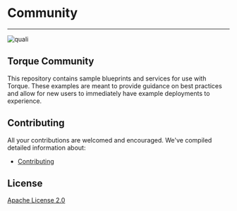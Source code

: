 # Community
---

![quali](quali.png)

## Torque Community 
This repository contains sample blueprints and services for use with Torque. These examples are meant to provide guidance on best practices and allow for new users to immediately have example deployments to experience. 

## Contributing

All your contributions are welcomed and encouraged. We've compiled detailed information about:

* [Contributing](.github/contributing.md)


## License
[Apache License 2.0](https://github.com/QualiSystems/shellfoundry/blob/master/LICENSE)
